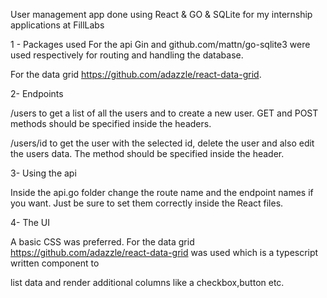 User management app done using React & GO & SQLite for my internship applications at FillLabs


1 - Packages used
For the api Gin and github.com/mattn/go-sqlite3 were used respectively for routing and handling the database.

For the data grid https://github.com/adazzle/react-data-grid.

2- Endpoints

<your-host-url>/users to get a list of all the users and to create a new user. GET and POST methods should be specified inside the headers.

<your-host-url>/users/id to get the user with the selected id, delete the user and also edit the users data. The method should be specified inside the header.

3- Using the api

Inside the api.go folder change the route name and the endpoint names if you want. Just be sure to set them correctly inside the React files.

4- The UI

A basic CSS was preferred. For the data grid https://github.com/adazzle/react-data-grid was used which is a typescript written component to 

list data and render additional columns like a checkbox,button etc.




